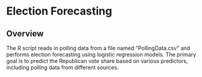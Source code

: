  # Election Forecasting

## Overview

The R script reads in polling data from a file named "PollingData.csv" and  performs election forecasting using logistic regression models. The primary 
goal is to predict the Republican vote share based on various predictors, including polling data from different sources.